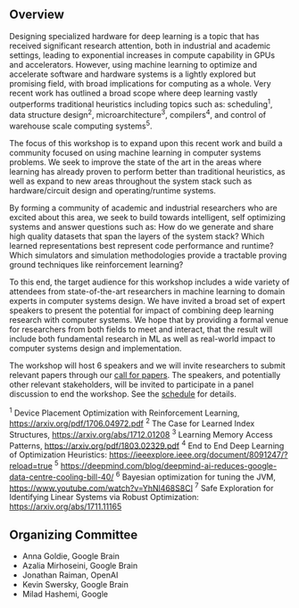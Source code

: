 ## Overview

Designing specialized hardware for deep learning is a topic that has received significant research attention, both in industrial and academic settings, leading to exponential increases in compute capability in GPUs and accelerators. However, using machine learning to optimize and accelerate software and hardware systems is a lightly explored but promising field, with broad implications for computing as a whole. Very recent work has outlined a broad scope where deep learning vastly outperforms traditional heuristics including topics such as: scheduling<sup>1</sup>, data structure design<sup>2</sup>, microarchitecture<sup>3</sup>, compilers<sup>4</sup>, and control of warehouse scale computing systems<sup>5</sup>.

The focus of this workshop is to expand upon this recent work and build a community focused on using machine learning in computer systems problems. We seek to improve the state of the art in the areas where learning has already proven to perform better than traditional heuristics, as well as expand to new areas throughout the system stack such as hardware/circuit design and operating/runtime systems.

By forming a community of academic and industrial researchers who are excited about this area, we seek to build towards intelligent, self optimizing systems and answer questions such as: How do we generate and share high quality datasets that span the layers of the system stack? Which learned representations best represent code performance and runtime? Which simulators and simulation methodologies provide a tractable proving ground techniques like reinforcement learning?

To this end, the target audience for this workshop includes a wide variety of attendees from state-of-the-art researchers in machine learning to domain experts in computer systems design. We have invited a broad set of expert speakers to present the potential for impact of combining deep learning research with computer systems. We hope that by providing a formal venue for researchers from both fields to meet and interact, that the result will include both fundamental research in ML as well as real-world impact to computer systems design and implementation.

The workshop will host 6 speakers and we will invite researchers to submit relevant papers through our [call for papers](mlforsystems.org/call_for_papers.html). The speakers, and potentially other relevant stakeholders, will be invited to participate in a panel discussion to end the workshop. See the [schedule](mlforsystems.org/schedule.html) for details.

<sup>1</sup> Device Placement Optimization with Reinforcement Learning, https://arxiv.org/pdf/1706.04972.pdf
<sup>2</sup> The Case for Learned Index Structures, https://arxiv.org/abs/1712.01208
<sup>3</sup> Learning Memory Access Patterns, https://arxiv.org/pdf/1803.02329.pdf
<sup>4</sup> End to End Deep Learning of Optimization Heuristics: https://ieeexplore.ieee.org/document/8091247/?reload=true
<sup>5</sup> https://deepmind.com/blog/deepmind-ai-reduces-google-data-centre-cooling-bill-40/
<sup>6</sup> Bayesian optimization for tuning the JVM, https://www.youtube.com/watch?v=YhNl468S8CI
<sup>7</sup> Safe Exploration for Identifying Linear Systems via Robust Optimization: https://arxiv.org/abs/1711.11165

## Organizing Committee

* Anna Goldie, Google Brain
* Azalia Mirhoseini, Google Brain
* Jonathan Raiman, OpenAI
* Kevin Swersky, Google Brain
* Milad Hashemi, Google
